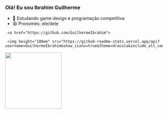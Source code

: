 ### Olá! Eu sou Ibrahim Guilherme

- 🌱 Estudando game design e programação competitiva
- 😄 Pronomes: ele/dele

<div>

     <a href="https://github.com/GuilhermeIbrahim">

     <img height="180em" src="https://github-readme-stats.vercel.app/api?username=GuilhermeIbrahim&show_icons=true&theme=dracula&include_all_commits=true&count_private=true"/>

<img height="180em" src="https://github-readme-stats.vercel.app/api/top-langs/?username=GuilhermeIbrahim&layout=compact&langs_count=16&theme=dracula"/>
</div>
